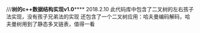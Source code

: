 ///********树的c++数据结构实现v1.0************
2018.2.10
此代码库中包含了二叉树的左右孩子法实现，没有孩子兄弟法的实现
还包含了一个二叉树应用：哈夫曼编码解码，哈夫曼树用到了静态多叉链表，值得一看